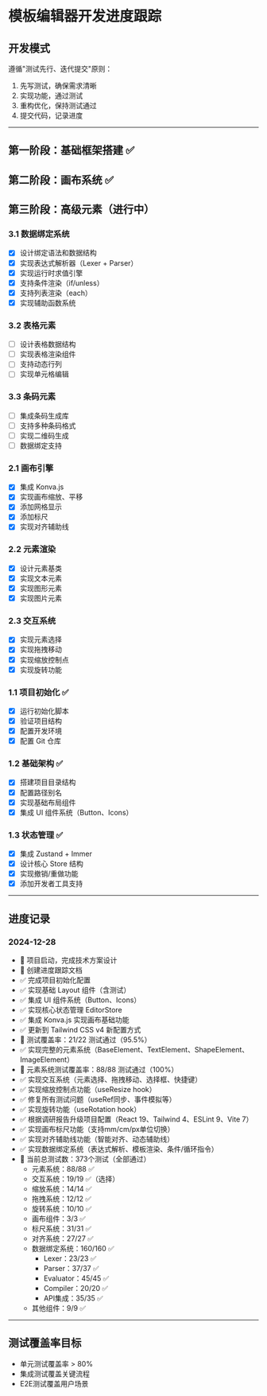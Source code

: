 # 模板编辑器开发进度跟踪

## 开发模式
遵循"测试先行、迭代提交"原则：
1. 先写测试，确保需求清晰
2. 实现功能，通过测试
3. 重构优化，保持测试通过
4. 提交代码，记录进度

---

## 第一阶段：基础框架搭建 ✅ 

## 第二阶段：画布系统 ✅ 

## 第三阶段：高级元素（进行中）

### 3.1 数据绑定系统
- [x] 设计绑定语法和数据结构
- [x] 实现表达式解析器（Lexer + Parser）
- [x] 实现运行时求值引擎
- [x] 支持条件渲染（if/unless）
- [x] 支持列表渲染（each）
- [x] 实现辅助函数系统

### 3.2 表格元素
- [ ] 设计表格数据结构
- [ ] 实现表格渲染组件
- [ ] 支持动态行列
- [ ] 实现单元格编辑

### 3.3 条码元素  
- [ ] 集成条码生成库
- [ ] 支持多种条码格式
- [ ] 实现二维码生成
- [ ] 数据绑定支持

### 2.1 画布引擎
- [x] 集成 Konva.js
- [x] 实现画布缩放、平移
- [x] 添加网格显示
- [x] 添加标尺
- [x] 实现对齐辅助线

### 2.2 元素渲染
- [x] 设计元素基类
- [x] 实现文本元素
- [x] 实现图形元素
- [x] 实现图片元素

### 2.3 交互系统
- [x] 实现元素选择
- [x] 实现拖拽移动
- [x] 实现缩放控制点
- [x] 实现旋转功能

### 1.1 项目初始化 ✅
- [x] 运行初始化脚本
- [x] 验证项目结构
- [x] 配置开发环境
- [x] 配置 Git 仓库

### 1.2 基础架构 ✅
- [x] 搭建项目目录结构
- [x] 配置路径别名
- [x] 实现基础布局组件
- [x] 集成 UI 组件系统（Button、Icons）

### 1.3 状态管理 ✅
- [x] 集成 Zustand + Immer
- [x] 设计核心 Store 结构
- [x] 实现撤销/重做功能
- [x] 添加开发者工具支持

---

## 进度记录

### 2024-12-28
- 🚀 项目启动，完成技术方案设计
- 📝 创建进度跟踪文档
- ✅ 完成项目初始化配置
- ✅ 实现基础 Layout 组件（含测试）
- ✅ 集成 UI 组件系统（Button、Icons）
- ✅ 实现核心状态管理 EditorStore
- ✅ 集成 Konva.js 实现画布基础功能
- ✅ 更新到 Tailwind CSS v4 新配置方式
- 🎯 测试覆盖率：21/22 测试通过（95.5%）
- ✅ 实现完整的元素系统（BaseElement、TextElement、ShapeElement、ImageElement）
- 🎯 元素系统测试覆盖率：88/88 测试通过（100%）
- ✅ 实现交互系统（元素选择、拖拽移动、选择框、快捷键）
- ✅ 实现缩放控制点功能（useResize hook）
- ✅ 修复所有测试问题（useRef同步、事件模拟等）
- ✅ 实现旋转功能（useRotation hook）
- ✅ 根据调研报告升级项目配置（React 19、Tailwind 4、ESLint 9、Vite 7）
- ✅ 实现画布标尺功能（支持mm/cm/px单位切换）
- ✅ 实现对齐辅助线功能（智能对齐、动态辅助线）
- ✅ 实现数据绑定系统（表达式解析、模板渲染、条件/循环指令）
- 🎯 当前总测试数：373个测试（全部通过）
  - 元素系统：88/88 ✅
  - 交互系统：19/19 ✅（选择）
  - 缩放系统：14/14 ✅
  - 拖拽系统：12/12 ✅
  - 旋转系统：10/10 ✅
  - 画布组件：3/3 ✅
  - 标尺系统：31/31 ✅
  - 对齐系统：27/27 ✅
  - 数据绑定系统：160/160 ✅
    - Lexer：23/23 ✅
    - Parser：37/37 ✅  
    - Evaluator：45/45 ✅
    - Compiler：20/20 ✅
    - API集成：35/35 ✅
  - 其他组件：9/9 ✅

---

## 测试覆盖率目标
- 单元测试覆盖率 > 80%
- 集成测试覆盖关键流程
- E2E测试覆盖用户场景